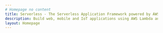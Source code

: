 ```yaml
---
# Homepage no content
title: Serverless - The Serverless Application Framework powered by AWS Lambda, API Gateway, and more
description: Build web, mobile and IoT applications using AWS Lambda and API Gateway, Azure Functions, Google Cloud Functions, and more.
layout: Homepage
---
```

